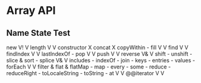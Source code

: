 # Array API

Name                State	Test
--------------------------------
new					V!		V
length				V		V
constructor			X
concat				X
copyWithin			-
fill				V		V
find				V		V
findIndex			V		V
lastIndexOf			-
pop					V		V
push				V		V
reverse				V&		V
shift				-
unshift				-
slice				&
sort				-
splice				V&		V
includes			-
indexOf				-
join				-
keys				-
entries				-
values				-
forEach				V		V
filter				&
flat				&
flatMap				-
map					-
every				-
some				-
reduce				-
reduceRight			-
toLocaleString		-
toString			-
at					V		V
@@iterator			V		V

